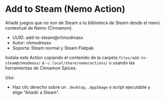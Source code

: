 # Add to Steam (Nemo Action)

Añade juegos que no son de Steam a tu biblioteca de Steam desde el menú contextual de Nemo (Cinnamon).

- UUID: add-to-steam@chmodmasx
- Autor: chmodmasx
- Soporta: Steam normal y Steam Flatpak

Instala este Action copiando el contenido de la carpeta `files/add-to-steam@chmodmasx/` a `~/.local/share/nemo/actions/` o usando las herramientas de Cinnamon Spices.

Uso:
- Haz clic derecho sobre un `.desktop`, `.AppImage` o script ejecutable y elige "Añadir a Steam".
